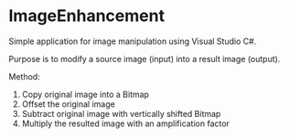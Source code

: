 # ImageEnhancement

Simple application for image manipulation using Visual Studio C#. 

Purpose is to modify a source image (input) into a result image (output).

Method:
1.	Copy original image into a Bitmap
2.	Offset the original image
3.	Subtract original image with vertically shifted Bitmap
4.	Multiply the resulted image with an amplification factor


